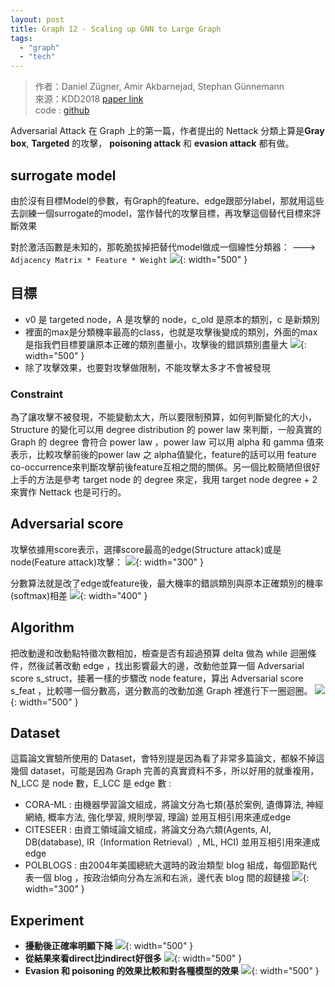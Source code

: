 ```yaml
---
layout: post
title: Graph 12 - Scaling up GNN to Large Graph 
tags: 
  - "graph" 
  - "tech"
---
```


> 作者：Daniel Zügner, Amir Akbarnejad, Stephan Günnemann  
> 來源：KDD2018 [paper link](https://arxiv.org/abs/1805.07984)  
> code : [github](https://github.com/danielzuegner/nettack)  

Adversarial Attack 在 Graph 上的第一篇，作者提出的 Nettack 分類上算是**Gray box**, **Targeted** 的攻擊， **poisoning attack** 和 **evasion attack** 都有做。

## surrogate model
由於沒有目標Model的參數，有Graph的feature、edge跟部分label，那就用這些去訓練一個surrogate的model，當作替代的攻擊目標，再攻擊這個替代目標來評斷效果

對於激活函數是未知的，那乾脆拔掉把替代model做成一個線性分類器：
---> `Adjacency Matrix * Feature * Weight`
![](https://i.imgur.com/xlemAZ9.png){: width="500" }

## 目標
- v0 是 targeted node，A 是攻擊的 node，c_old 是原本的類別，c 是新類別
- 裡面的max是分類機率最高的class，也就是攻擊後變成的類別，外面的max是指我們目標要讓原本正確的類別盡量小，攻擊後的錯誤類別盡量大
![](https://i.imgur.com/3gNLnFY.png){: width="500" }
- 除了攻擊效果，也要對攻擊做限制，不能攻擊太多才不會被發現

### Constraint
為了讓攻擊不被發現，不能變動太大，所以要限制預算，如何判斷變化的大小，Structure 的變化可以用 degree distribution 的 power law 來判斷，一般真實的 Graph 的 degree 會符合 power law ，power law 可以用 alpha 和 gamma 值來表示，比較攻擊前後的power law 之 alpha值變化，feature的話可以用 feature co-occurrence來判斷攻擊前後feature互相之間的關係。另一個比較簡陋但很好上手的方法是參考 target node 的 degree 來定，我用 target node degree + 2 來實作 Nettack 也是可行的。

## Adversarial score
攻擊依據用score表示，選擇score最高的edge(Structure attack)或是node(Feature attack)攻擊：
![](https://i.imgur.com/aQqXpAO.png){: width="300" }

分數算法就是改了edge或feature後，最大機率的錯誤類別與原本正確類別的機率(softmax)相差
![](https://i.imgur.com/Pic803L.png){: width="400" }

## Algorithm
把改動邊和改動點特徵次數相加，檢查是否有超過預算 delta 做為 while 迴圈條件，然後試著改動 edge ，找出影響最大的邊，改動他並算一個 Adversarial score s_struct，接著一樣的步驟改 node feature，算出 Adversarial score s_feat ，比較哪一個分數高，選分數高的改動加進 Graph 裡進行下一圈迴圈。
![](https://i.imgur.com/zx2vwm3.png){: width="500" }

## Dataset
這篇論文實驗所使用的 Dataset，會特別提是因為看了非常多篇論文，都躲不掉這幾個 dataset，可能是因為 Graph 完善的真實資料不多，所以好用的就重複用，N_LCC 是 node 數，E_LCC 是 edge 數 : 
- CORA-ML : 由機器學習論文組成，將論文分為七類(基於案例, 遺傳算法, 神經網絡, 概率方法, 強化學習, 規則學習, 理論) 並用互相引用來連成edge
- CITESEER : 由資工領域論文組成，將論文分為六類(Agents, AI, DB(database), IR（Information Retrieval）, ML, HCI) 並用互相引用來連成edge
- POLBLOGS : 由2004年美國總統大選時的政治類型 blog 組成，每個節點代表一個 blog ，按政治傾向分為左派和右派，邊代表 blog 間的超鏈接
![](https://i.imgur.com/6xnZ5LQ.png){: width="300" }


## Experiment
- **擾動後正確率明顯下降**
![](https://i.imgur.com/wavVSnK.png){: width="500" }
- **從結果來看direct比indirect好很多**
![](https://i.imgur.com/jQgvCad.png){: width="500" }
- **Evasion 和 poisoning 的效果比較和對各種模型的效果**
![](https://i.imgur.com/T36jo5D.png){: width="500" }



